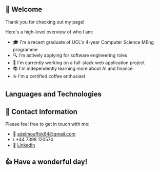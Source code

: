 ## 👋 Welcome

Thank you for checking out my page!

Here's a high-level overview of who I am:
- 🎓 I'm a recent graduate of UCL's 4-year Computer Science MEng programme
- 🔍 I'm actively applying for software engineering roles
- 🔨 I'm currently working on a full-stack web application project
- 📚 I'm independently learning more about AI and finance
- ☕ I'm a certified coffee enthusiast

## Languages and Technologies

## 📠 Contact Information

Please feel free to get in touch with me:
- 📧 adelmouffok64@gmail.com
- 📞 +44 7398 120574
- 💼 [LinkedIn](www.linkedin.com/in/adel-mouffok "My LinkedIn page")

## 👍 Have a wonderful day!
<!--
**AdelM64/AdelM64** is a ✨ _special_ ✨ repository because its `README.md` (this file) appears on your GitHub profile.

Here are some ideas to get you started:

- 🔭 I’m currently working on ...
- 🌱 I’m currently learning ...
- 👯 I’m looking to collaborate on ...
- 🤔 I’m looking for help with ...
- 💬 Ask me about ...
- 📫 How to reach me: ...
- 😄 Pronouns: ...
- ⚡ Fun fact: ...
-->
